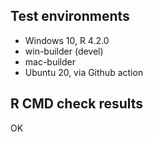 ## Test environments

* Windows 10, R 4.2.0
* win-builder (devel)
* mac-builder
* Ubuntu 20, via Github action


## R CMD check results

OK

